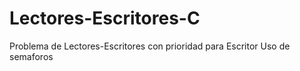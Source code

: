 # Lectores-Escritores-C
Problema de Lectores-Escritores con prioridad para Escritor
Uso de semaforos
